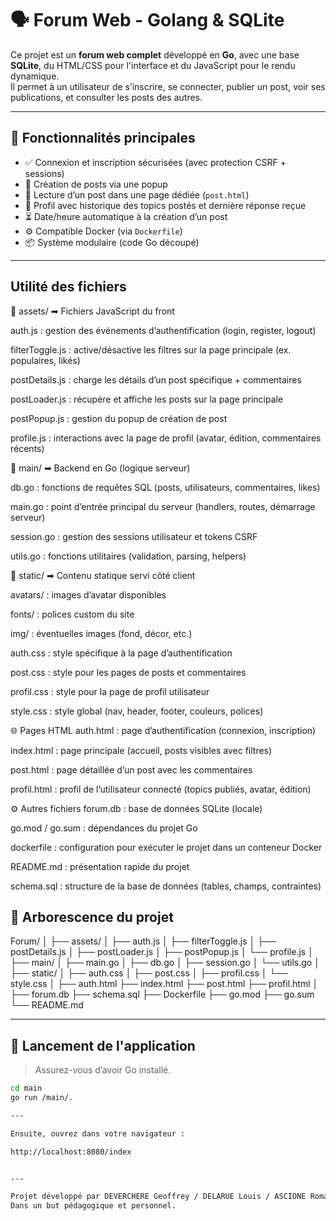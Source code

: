# 🗣️ Forum Web - Golang & SQLite

Ce projet est un **forum web complet** développé en **Go**, avec une base **SQLite**, du HTML/CSS pour l'interface et du JavaScript pour le rendu dynamique.  
Il permet à un utilisateur de s’inscrire, se connecter, publier un post, voir ses publications, et consulter les posts des autres.

---

## 📌 Fonctionnalités principales

- ✅ Connexion et inscription sécurisées (avec protection CSRF + sessions)
- 📝 Création de posts via une popup
- 🧾 Lecture d’un post dans une page dédiée (`post.html`)
- 👤 Profil avec historique des topics postés et dernière réponse reçue
- ⏳ Date/heure automatique à la création d’un post
- ⚙️ Compatible Docker (via `Dockerfile`)
- 📦 Système modulaire (code Go découpé)

---
## Utilité des fichiers

📁 assets/
➡ Fichiers JavaScript du front

auth.js : gestion des événements d’authentification (login, register, logout)

filterToggle.js : active/désactive les filtres sur la page principale (ex. populaires, likés)

postDetails.js : charge les détails d’un post spécifique + commentaires

postLoader.js : récupère et affiche les posts sur la page principale

postPopup.js : gestion du popup de création de post

profile.js : interactions avec la page de profil (avatar, édition, commentaires récents)

📁 main/
➡ Backend en Go (logique serveur)

db.go : fonctions de requêtes SQL (posts, utilisateurs, commentaires, likes)

main.go : point d’entrée principal du serveur (handlers, routes, démarrage serveur)

session.go : gestion des sessions utilisateur et tokens CSRF

utils.go : fonctions utilitaires (validation, parsing, helpers)

📁 static/
➡ Contenu statique servi côté client

avatars/ : images d’avatar disponibles

fonts/ : polices custom du site

img/ : éventuelles images (fond, décor, etc.)

auth.css : style spécifique à la page d’authentification

post.css : style pour les pages de posts et commentaires

profil.css : style pour la page de profil utilisateur

style.css : style global (nav, header, footer, couleurs, polices)

🌐 Pages HTML
auth.html : page d’authentification (connexion, inscription)

index.html : page principale (accueil, posts visibles avec filtres)

post.html : page détaillée d’un post avec les commentaires

profil.html : profil de l’utilisateur connecté (topics publiés, avatar, édition)

⚙️ Autres fichiers
forum.db : base de données SQLite (locale)

go.mod / go.sum : dépendances du projet Go

dockerfile : configuration pour exécuter le projet dans un conteneur Docker

README.md : présentation rapide du projet

schema.sql : structure de la base de données (tables, champs, contraintes)

## 🧠 Arborescence du projet

Forum/
│
├── assets/
│   ├── auth.js
│   ├── filterToggle.js
│   ├── postDetails.js
│   ├── postLoader.js
│   ├── postPopup.js
│   └── profile.js
│
├── main/
│   ├── main.go
│   ├── db.go
│   ├── session.go
│   └── utils.go
│
├── static/
│   ├── auth.css
│   ├── post.css
│   ├── profil.css
│   └── style.css
│
├── auth.html
├── index.html
├── post.html
├── profil.html
│
├── forum.db
├── schema.sql
├── Dockerfile
├── go.mod
├── go.sum
└── README.md

---

## 🚀 Lancement de l'application

> Assurez-vous d’avoir Go installé.

```bash
cd main
go run /main/.

--- 

Ensuite, ouvrez dans votre navigateur :

http://localhost:8080/index


--- 

Projet développé par DEVERCHERE Geoffrey / DELARUE Louis / ASCIONE Romain
Dans un but pédagogique et personnel.
